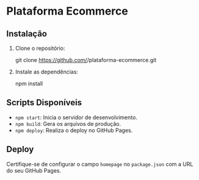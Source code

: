 
# Plataforma Ecommerce

## Instalação

1. Clone o repositório:

   git clone https://github.com/<MarcosAtlas>/plataforma-ecommerce.git

2. Instale as dependências:

   npm install


## Scripts Disponíveis

- `npm start`: Inicia o servidor de desenvolvimento.
- `npm build`: Gera os arquivos de produção.
- `npm deploy`: Realiza o deploy no GitHub Pages.

## Deploy

Certifique-se de configurar o campo `homepage` no `package.json` com a URL do seu GitHub Pages.